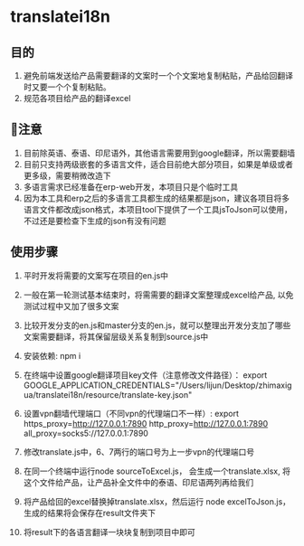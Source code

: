 # translatei18n

## 目的
1. 避免前端发送给产品需要翻译的文案时一个个文案地复制粘贴，产品给回翻译时又要一个个复制粘贴。
2. 规范各项目给产品的翻译excel


## 注意
1. 目前除英语、泰语、印尼语外，其他语言需要用到google翻译，所以需要翻墙
2. 目前只支持两级嵌套的多语言文件，适合目前绝大部分项目，如果是单级或者更多级，需要稍微改造下
3. 多语言需求已经准备在erp-web开发，本项目只是个临时工具
4. 因为本工具和erp之后的多语言工具都生成的结果都是json，建议各项目将多语言文件都改成json格式，本项目tool下提供了一个工具jsToJson可以使用，不过还是要检查下生成的json有没有问题


## 使用步骤
1. 平时开发将需要的文案写在项目的en.js中

2. 一般在第一轮测试基本结束时，将需需要的翻译文案整理成excel给产品, 以免测试过程中又加了很多文案

3. 比较开发分支的en.js和master分支的en.js，就可以整理出开发分支加了哪些文案需要翻译，将其保留层级关系复制到source.js中

4. 安装依赖: npm i

5. 在终端中设置google翻译项目key文件（注意修改文件路径）：
export GOOGLE_APPLICATION_CREDENTIALS="/Users/lijun/Desktop/zhimaxigua/translatei18n/resource/translate-key.json"
  
6. 设置vpn翻墙代理端口（不同vpn的代理端口不一样）:
export https_proxy=http://127.0.0.1:7890 http_proxy=http://127.0.0.1:7890 all_proxy=socks5://127.0.0.1:7890  

7. 修改translate.js中，6、7两行的端口号为上一步vpn的代理端口号

8. 在同一个终端中运行node sourceToExcel.js， 会生成一个translate.xlsx, 将这个文件给产品，让产品补全文件中的泰语、印尼语两列再给我们

9. 将产品给回的excel替换掉translate.xlsx，然后运行 node excelToJson.js，生成的结果将会保存在result文件夹下

10. 将result下的各语言翻译一块块复制到项目中即可


